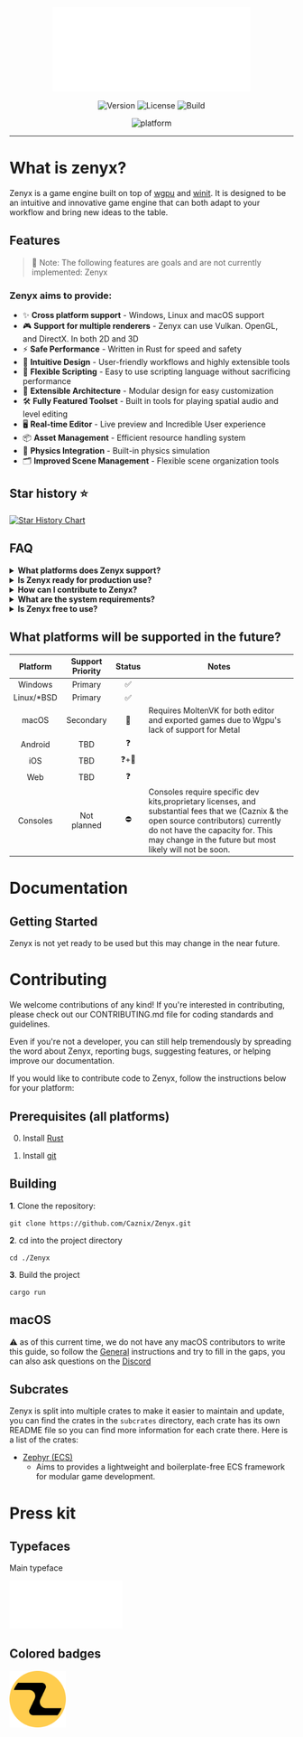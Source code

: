 <div align="center">

<img src="assets/Logo.svg" alt="Zenyx engine" width="350"/>

![Version](https://img.shields.io/badge/version-0.1.0-blue)
![License](https://img.shields.io/github/license/Caznix/Zenyx)
![Build](https://img.shields.io/github/actions/workflow/status/Caznix/Zenyx/rust.yml?branch=main)

![platform](https://img.shields.io/badge/platform-windows%20%7C%20linux%20%7C%20macos-informational)

</div>

---

# What is zenyx?

Zenyx is a game engine built on top of [wgpu](https://github.com/gfx-rs/wgpu)
and [winit](https://github.com/rust-windowing/winit). It is designed to be an
intuitive and innovative game engine that can both adapt to your workflow and
bring new ideas to the table.

## Features

> 🚀 Note: The following features are goals and are not currently implemented:
> Zenyx

### **Zenyx aims to provide:**

- ✨ **Cross platform support** - Windows, Linux and macOS support
- 🎮 **Support for multiple renderers** - Zenyx can use Vulkan. OpenGL, and
  DirectX. In both 2D and 3D
- ⚡ **Safe Performance** - Written in Rust for speed and safety
- 🎯 **Intuitive Design** - User-friendly workflows and highly extensible tools
- 📝 **Flexible Scripting** - Easy to use scripting language without sacrificing
  performance
- 🔧 **Extensible Architecture** - Modular design for easy customization
- 🛠️ **Fully Featured Toolset** - Built in tools for playing spatial audio and
  level editing
- 🖥️ **Real-time Editor** - Live preview and Incredible User experience
- 📦 **Asset Management** - Efficient resource handling system
- 🎲 **Physics Integration** - Built-in physics simulation
- 🗂️ **Improved Scene Management** - Flexible scene organization tools

## Star history ⭐

<a href="https://star-history.com/#Caznix/Zenyx&Date">
 <picture>
   <source media="(prefers-color-scheme: dark)" srcset="https://api.star-history.com/svg?repos=Caznix/Zenyx&type=Date&theme=dark" />
   <source media="(prefers-color-scheme: light)" srcset="https://api.star-history.com/svg?repos=Caznix/Zenyx&type=Date" />
   <img alt="Star History Chart" src="https://api.star-history.com/svg?repos=Caznix/Zenyx&type=Date" />
 </picture>
</a>

## FAQ

<details>
<summary><b>What platforms does Zenyx support?</b></summary>

Zenyx primarily supports Windows and Linux, with secondary support for macOS
(requires MoltenVK). See the
[Platform support table](#what-platforms-will-be-supported) for more
information.

</details>

<details>
<summary><b>Is Zenyx ready for production use?</b></summary>

Zenyx is currently in early development and is not yet ready for any simple use
cases, but we're working hard to make it the best it can be before we release
1.0. If this interests you and you're interested in helping, please check out
the [contribution section](CONTRIBUTING.md) for the ways you can help.

</details>

<details>
<summary><b>How can I contribute to Zenyx?</b></summary>

We welcome contributions! Please check our contribution guidelines and open a
pull request on GitHub, if you arent a developer, you can also report bugs or
feature requests on our [issue tracker](https://github.com/Caznix/Zenyx/issues).
For more information, please see the [Contributing section](#contributing).

</details>

<details>
<summary><b>What are the system requirements?</b></summary>

Detailed system requirements will be provided as the engine matures. Currently,
the only requirement is a modern OS and a system with atleast a semi-recent GPU.

</details>

<details>
<summary><b>Is Zenyx free to use?</b></summary>

Yes, Zenyx is open-source software licensed under MIT. You can Modify,
Distribute, and use Zenyx for any purpose you wish.

</details>

## What platforms will be supported in the future?

|  Platform  | Support Priority | Status | Notes                                                                                                                                                                                                                                 |
| :--------: | :--------------: | :----: | ------------------------------------------------------------------------------------------------------------------------------------------------------------------------------------------------------------------------------------- |
|  Windows   |     Primary      |   ✅   |                                                                                                                                                                                                                                       |
| Linux/*BSD |     Primary      |   ✅   |                                                                                                                                                                                                                                       |
|   macOS    |    Secondary     |   🌋   | Requires MoltenVK for both editor and exported games due to Wgpu's lack of support for Metal                                                                                                                                          |
|  Android   |       TBD        |   ❓   |                                                                                                                                                                                                                                       |
|    iOS     |       TBD        |   ❓+🌋   |                                                                                                                                                                                                                                       |
|    Web     |       TBD        |   ❓   |                                                                                                                                                                                                                                       |
|  Consoles  |   Not planned    |   ⛔   | Consoles require specific dev kits,proprietary licenses, and substantial fees that we (Caznix & the open source contributors) currently do not have the capacity for. This may change in the future but most likely will not be soon. |

# Documentation

## Getting Started

Zenyx is not yet ready to be used but this may change in the near future.

# Contributing

We welcome contributions of any kind! If you're interested in contributing,
please check out our CONTRIBUTING.md file for coding standards and guidelines.

Even if you're not a developer, you can still help tremendously by spreading the
word about Zenyx, reporting bugs, suggesting features, or helping improve our
documentation.

If you would like to contribute code to Zenyx, follow the instructions below for
your platform:

## Prerequisites (all platforms)

0. Install [Rust](https://www.rust-lang.org/tools/install)

1. Install [git](https://git-scm.com/downloads)

## Building

**1**. Clone the repository:

    git clone https://github.com/Caznix/Zenyx.git

**2**. cd into the project directory

    cd ./Zenyx

**3**. Build the project

    cargo run

## macOS

⚠️ as of this current time, we do not have any macOS contributors to write this
guide, so follow the [General](#building) instructions and try to fill in the
gaps, you can also ask questions on the [Discord]()

## Subcrates
Zenyx is split into multiple crates to make it easier to maintain and update, you can find the crates in the `subcrates` directory, each crate has its own README file so you can find more information for each  crate there. Here is a list of the crates:

* [Zephyr (ECS)](subcrates/zephyr/README.md)
  * Aims to provides a lightweight and boilerplate-free ECS framework for modular game development.
# Press kit

## Typefaces

Main typeface

<img src="assets/Logo.png" width="200" alt="Zenyx Typeface">

## Colored badges

<img src="assets/Badge.png" width="100" alt="Zenyx Logo">


